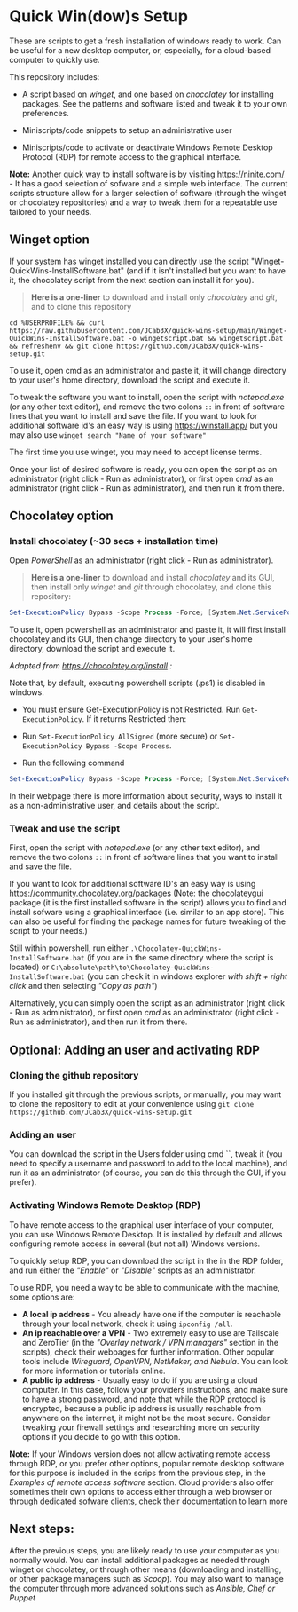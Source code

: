 # Quick Win(dow)s Setup

These are scripts to get a fresh installation of windows ready to work. Can be useful for a new desktop computer, or, especially, for a cloud-based computer to quickly use.

This repository includes:

* A script based on *winget*, and one based on  *chocolatey* for installing packages. See the patterns and software listed and tweak it to your own preferences.

* Miniscripts/code snippets to setup an administrative user
* Miniscripts/code to activate or deactivate Windows Remote Desktop Protocol (RDP) for remote access to the graphical interface.

**Note:** Another quick way to install software is by visiting https://ninite.com/ - It has a good selection of sofware and a simple web interface. The current scripts structure allow for a larger selection of software (through the winget or chocolatey repositories) and a way to tweak them for a repeatable use tailored to your needs. 



## Winget option

If your system has winget installed you can directly use the script "Winget-QuickWins-InstallSoftware.bat" (and if it isn't installed but you want to have it, the chocolatey script from the next section can install it for you).

> **Here is a one-liner** to download and install only *chocolatey* and *git*, and to clone this repository
```Batch  
cd %USERPROFILE% && curl https://raw.githubusercontent.com/JCab3X/quick-wins-setup/main/Winget-QuickWins-InstallSoftware.bat -o wingetscript.bat && wingetscript.bat && refreshenv && git clone https://github.com/JCab3X/quick-wins-setup.git  
```  
 To use it, open cmd as an administrator and paste it, it will change directory to your user's home directory, download the script and execute it.

To tweak the software you want to install, open the script with *notepad.exe* (or any other text editor), and remove the two colons `::` in front of software lines that you want to install and save the file. If you want to look for additional software id's an easy way is using https://winstall.app/ but you may also use `winget search "Name of your software"`

The first time you use winget, you may need to accept license terms.

Once your list of desired software is ready, you can open the script as an administrator (right click - Run as administrator), or first open *cmd* as an administrator (right click - Run as administrator), and then run it from there.

## Chocolatey option

### Install chocolatey (~30 secs + installation time)

Open *PowerShell* as an administrator (right click - Run as administrator).

> **Here is a one-liner** to download and install *chocolatey* and its GUI, then install only *winget* and *git* through chocolatey, and clone this repository: 
``` Powershell
Set-ExecutionPolicy Bypass -Scope Process -Force; [System.Net.ServicePointManager]::SecurityProtocol = [System.Net.ServicePointManager]::SecurityProtocol -bor 3072; iex ((New-Object System.Net.WebClient).DownloadString('https://community.chocolatey.org/install.ps1')); cd ~; Invoke-WebRequest -Uri "https://raw.githubusercontent.com/JCab3X/quick-wins-setup/main/Chocolatey-QuickWins-InstallSoftware.bat" -OutFile chocolateyscript.bat; .\chocolateyscript.bat;  $Env:Path = [System.Environment]::GetEnvironmentVariable("Path","Machine"); git clone https://github.com/JCab3X/quick-wins-setup.git
```  
  To use it, open powershell as an administrator and paste it, it will first install chocolatey and its GUI, then change directory to your user's home directory, download the script and execute it.

*Adapted from https://chocolatey.org/install :*

Note that, by default, executing powershell scripts (.ps1) is disabled in windows. 

* You must ensure Get-ExecutionPolicy is not Restricted. 
Run `Get-ExecutionPolicy`. If it returns Restricted then:

* Run `Set-ExecutionPolicy AllSigned` (more secure) or 
`Set-ExecutionPolicy Bypass -Scope Process`.

* Run the following command

```PowerShell
Set-ExecutionPolicy Bypass -Scope Process -Force; [System.Net.ServicePointManager]::SecurityProtocol = [System.Net.ServicePointManager]::SecurityProtocol -bor 3072; iex ((New-Object System.Net.WebClient).DownloadString('https://community.chocolatey.org/install.ps1'))
```

In their webpage there is more information about security, ways to install it as a non-administrative user, and details about the script.

### Tweak and use the script

First, open the script with *notepad.exe* (or any other text editor), and remove the two colons `::` in front of software lines that you want to install and save the file.

If you want to look for additional software ID's an easy way is using https://community.chocolatey.org/packages (Note: the chocolateygui package (it is the first installed software in the script) allows you to find and install sofware using a graphical interface (i.e. similar to an app store). This can also be useful for finding the package names for future tweaking of the script to your needs.)

Still within powershell, run either `.\Chocolatey-QuickWins-InstallSoftware.bat` (if you are in the same directory where the script is located) or `C:\absolute\path\to\Chocolatey-QuickWins-InstallSoftware.bat` (you can check it in windows explorer *with shift + right click* and then selecting *"Copy as path"*)

Alternatively, you can simply open the script as an administrator (right click - Run as administrator), or first open *cmd* as an administrator (right click - Run as administrator), and then run it from there.


## Optional: Adding an user and activating RDP

### Cloning the github repository

If you installed git through the previous scripts, or manually, you may want to clone the repository to edit at your convenience using `git clone https://github.com/JCab3X/quick-wins-setup.git`

### Adding an user 

You can download the script in the Users folder using cmd ``, tweak it (you need to specify a username and password to add to the local machine), and run it as an administrator (of course, you can do this through the GUI, if you prefer).

### Activating Windows Remote Desktop (RDP)

To have remote access to the graphical user interface of your computer, you can use Windows Remote Desktop. It is installed by default and allows configuring remote access in several (but not all) Windows versions. 

To quickly setup RDP, you can download the script in the in the RDP folder, and run either the *"Enable"* or *"Disable"* scripts as an administrator.

To use RDP, you need a way to be able to communicate with the machine, some options are: 

* **A local ip address** - You already have one if the computer is reachable through your local network, check it using `ipconfig /all`.
* **An ip reachable over a VPN** - Two extremely easy to use are Tailscale and ZeroTier (in the *"Overlay network / VPN managers"* section in the scripts), check their webpages for further information. Other popular tools include *Wireguard, OpenVPN, NetMaker, and Nebula*. You can look for more information or tutorials online.
* **A public ip address** - Usually easy to do if you are using a cloud computer. In this case, follow your providers instructions, and make sure to have a strong password, and note that while the RDP protocol is encrypted, because a public ip address is usually reachable from anywhere on the internet, it might not be the most secure. Consider tweaking your firewall settings and researching more on security options if you decide to go with this option. 

**Note:** If your Windows version does not allow activating remote access through RDP, or you prefer other options, popular remote desktop software for this purpose is included in the scrips from the previous step, in the *Examples of remote access software* section. Cloud providers also offer sometimes their own options to access either through a web browser or through dedicated sofware clients, check their documentation to learn more


## Next steps:

After the previous steps, you are likely ready to use your computer as you normally would. You can install additional packages as needed through winget or chocolatey, or through other means (downloading and installing, or other package managers such as *Scoop*). You may also want to manage the computer through more advanced solutions such as *Ansible, Chef or Puppet*
